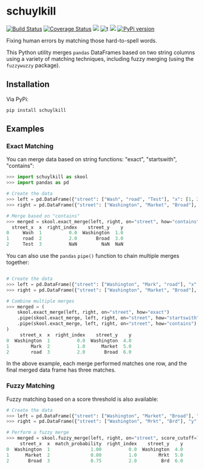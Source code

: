 # schuylkill

[![Build Status](https://travis-ci.org/PhiladelphiaController/schuylkill.svg?branch=master)](https://travis-ci.org/PhiladelphiaController/schuylkill)
[![Coverage Status](https://coveralls.io/repos/github/PhiladelphiaController/schuylkill/badge.svg?branch=master)](https://coveralls.io/github/PhiladelphiaController/schuylkill?branch=master)
[![](https://img.shields.io/badge/python-3.7+-blue.svg)](https://www.python.org/download/releases/3.7.0/)
![t](https://img.shields.io/badge/status-stable-green.svg)
[![](https://img.shields.io/github/license/PhiladelphiaController/schuylkill.svg)](https://github.com/PhiladelphiaController/schuylkill/blob/master/LICENSE)
[![PyPi version](https://img.shields.io/pypi/v/schuylkill.svg)](https://pypi.python.org/pypi/schuylkill/)

Fixing human errors by matching those hard-to-spell words.

This Python utility merges `pandas` DataFrames based on two string columns using a variety of
matching techniques, including fuzzy merging (using the `fuzzywuzzy` package).

## Installation

Via PyPi:

```
pip install schuylkill
```

## Examples

### Exact Matching

You can merge data based on string functions: "exact", "startswith", "contains":

```python
>>> import schuylkill as skool
>>> import pandas as pd

# Create the data
>>> left = pd.DataFrame({"street": ["Wash", "road", "Test"], "x": [1, 2, 3]})
>>> right = pd.DataFrame({"street": ["Washington", "Market", "Broad"], "y": [1, 2, 3]})

# Merge based on "contains"
>>> merged = skool.exact_merge(left, right, on="street", how="contains")
  street_x  x  right_index    street_y    y
0     Wash  1          0.0  Washington  1.0
1     road  2          2.0       Broad  3.0
2     Test  3          NaN         NaN  NaN
```

You can also use the `pandas` `pipe()` function to chain multiple merges together:

```python

# Create the data
>>> left = pd.DataFrame({"street": ["Washington", "Mark", "road"], "x": [1, 2, 3]})
>>> right = pd.DataFrame({"street": ["Washington", "Market", "Broad"], "y": [4, 5, 6]})

# Combine multiple merges
>>> merged = (
    skool.exact_merge(left, right, on="street", how="exact")
    .pipe(skool.exact_merge, left, right, on="street", how="startswith")
    .pipe(skool.exact_merge, left, right, on="street", how="contains")
)
     street_x  x  right_index    street_y    y
0  Washington  1          0.0  Washington  4.0
1        Mark  2          1.0      Market  5.0
2        road  3          2.0       Broad  6.0
```

In the above example, each merge performed matches one row, and the final merged data frame has
three matches.

### Fuzzy Matching

Fuzzy matching based on a score threshold is also available:

```python
# Create the data
>>> left = pd.DataFrame({"street": ["Washington", "Market", "Broad"], "x": [1, 2, 3]})
>>> right = pd.DataFrame({"street": ["Washington", "Mrkt", "Brd"], "y": [4, 5, 6]})

# Perform a fuzzy merge
>>> merged = skool.fuzzy_merge(left, right, on="street", score_cutoff=70)
     street_x  x  match_probability  right_index    street_y    y
0  Washington  1               1.00          0.0  Washington  4.0
1      Market  2               0.80          1.0        Mrkt  5.0
2       Broad  3               0.75          2.0         Brd  6.0
```
